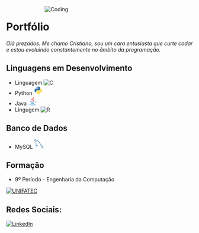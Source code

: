 
<img align="right" alt="Coding" width="400" src="https://res.cloudinary.com/practicaldev/image/fetch/s--_AGrXPbv--/c_limit%2Cf_auto%2Cfl_progressive%2Cq_66%2Cw_880/https://res.cloudinary.com/practicaldev/image/fetch/s--sNXjzc6P--/c_limit%252Cf_auto%252Cfl_progressive%252Cq_66%252Cw_880/https://media1.tenor.com/images/0c34272909ee2a4db5606a014082312b/tenor.gif%253Fitemid%253D15828752">




# Portfólio 

*Olá prezados. Me chamo Cristiano, sou um cara entusiasta que curte codar e estou evoluindo constantemente no âmbito da programação.* 


## Linguagens em Desenvolvimento

  - Linguagem <img src="https://img.vivaolinux.com.br/imagens/artigos/comunidade/1268611458.logo.jpg" alt="C" width="45">
  - Python <img src="https://raw.githubusercontent.com/devicons/devicon/master/icons/python/python-original.svg" alt="Python" width="25">
  - Java <img src="https://raw.githubusercontent.com/devicons/devicon/master/icons/java/java-original.svg" alt="Java" width="25">
  - Lingugem <img src="https://ibpad.com.br/wp-content/uploads/2017/09/Programacao-R-300x234.png" alt="R" width="25">

  
## Banco de Dados
  - MySQL <img src="https://raw.githubusercontent.com/devicons/devicon/master/icons/mysql/mysql-original.svg" alt="MySQL" width="25">


## Formação

- 9º Período - Engenharia da Computação 

<a href="https://unifatecpr.com.br">
        <img src="https://media.licdn.com/dms/image/C4D0BAQEMPh5h4xV0Wg/company-logo_200_200/0/1651689825112/unifatecpr_logo?e=1722470400&v=beta&t=7yM9ykmXUCoR4uXUS2ANZGRO80UibPAkpJAaO7h8n30" alt="UNIFATEC" width="200">
    </a>

## Redes Sociais:
[![LinkedIn](https://img.shields.io/badge/LinkedIn-%230077B5.svg?logo=linkedin&logoColor=white)](https://www.linkedin.com/in/cristianolimamachado/)

